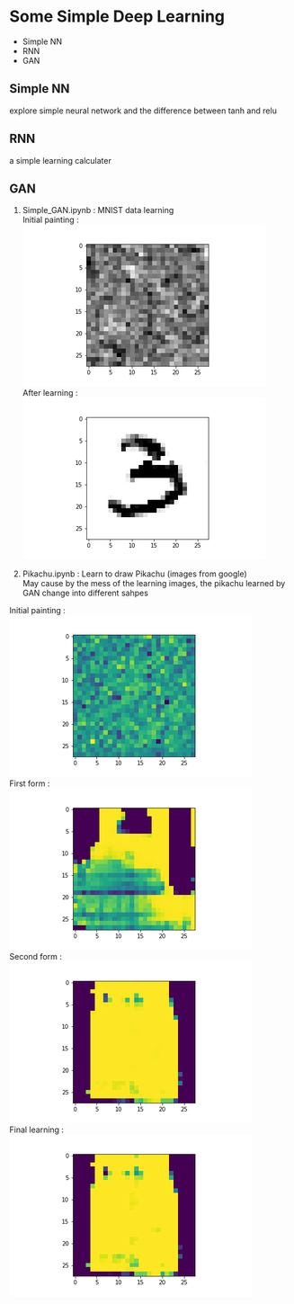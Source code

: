 # Some Simple Deep Learning 

- Simple NN 
- RNN
- GAN

## Simple NN 

explore simple neural network and the difference between tanh and relu

## RNN

a simple learning calculater 

## GAN

1. Simple_GAN.ipynb : MNIST data learning <br/>
Initial painting : ![image](https://github.com/ricky40403/LearningDeep/blob/master/simpleNetwork/Gan_img/image0.png) <br/>
After learning : ![image](https://github.com/ricky40403/LearningDeep/blob/master/simpleNetwork/Gan_img/image97600.png) <br/>

2. Pikachu.ipynb : Learn to draw Pikachu (images from google)<br/>
May cause by the mess of the learning images, the pikachu learned by GAN change into different sahpes<br/>

Initial painting : ![image](https://github.com/ricky40403/LearningDeep/blob/master/simpleNetwork/pikachu_img/image0.png) <br/>
First form : ![image](https://github.com/ricky40403/LearningDeep/blob/master/simpleNetwork/pikachu_img/image10000.png) <br/>
Second form : ![image](https://github.com/ricky40403/LearningDeep/blob/master/simpleNetwork/pikachu_img/image21000.png) <br/>
Final learning : ![image](https://github.com/ricky40403/LearningDeep/blob/master/simpleNetwork/pikachu_img/image99900.png) <br/>
